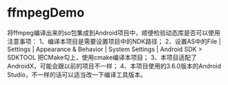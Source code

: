 # ffmpegDemo
将ffmpeg编译出来的so包集成到Android项目中，顺便检验动态库是否可以使用
注意事项：
1、编译本项目是需要设置项目中的NDK路径；
2、设置AS中的File | Settings | Appearance & Behavior | System Settings | Android SDK > SDKTOOL 把CMake勾上，使用cmake编译本项目；
3、本项目适配了AndroidX，可能会跟以前的项目不一样；
4、本项目使用的3.6.0版本的Android Studio，不一样的话可以适当改一下编译工具版本。
